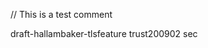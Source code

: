 ﻿// This is a test comment

<ietf std id>draft-hallambaker-tlsfeature
<ipr>trust200902
<area>sec
<title>X.509v3 TLS Feature Extension
<abbrev>TLS Feature Extension
<version>07
<author>Phillip Hallam-Baker
    <lastname>Hallam-Baker
    <initials>P. M.
    <firstname>Phillip
    <organization>Comodo Group Inc.
    <email>philliph@comodo.com
<keyword>PKI
<keyword>X.509
<keyword>TLS
<keyword>OCSP

#Abstract

The purpose of the TLS Feature extension is to prevent downgrade
attacks that are not otherwise prevented by the TLS protocol.         In
particular, the TLS Feature extension may be used to mandate support
for revocation checking features in the TLS protocol such as OCSP
stapling.  Informing clients that an OCSP status response will always
be stapled permits an immediate failure in the case that the response
is not stapled.  This in turn prevents a denial of service attack
that might otherwise be possible.

#Definitions

<include=Requirements.md />

##TLS Feature

   In order to avoid the confusion that would occur in attempting to
   describe an X.509 extension describing the use of TLS extensions, in
   this document the term 'extension' is reserved to refer to X.509v3
   extensions and the term 'feature' is used to refer to a TLS
   extension.

#Purpose

   The purpose of the TLS Feature extension is to prevent downgrade
   attacks that are not otherwise prevented by the TLS protocol.

   Since the TLS protocol itself provides strong protection against most
   forms of downgrade attack including downgrade attacks against cipher
   suite choices offered and client credentials, the TLS Feature is only
   relevant to the validation of TLS protocol credentials.  In
   particular to the revocation status of the server credentials
   presented.

   At the time of writing, the only TLS feature extensions that are
   relevant to the revocation status of credentials are the Certificate
   Status Request extension (status_request) and the Multiple
   Certificate Status Extension (status_request_v2).  These extensions
   are used to support in-band exchange of OCSP tokens, otherwise known
   as OCSP stapling.  These extensions are described in [!RFC6066] and
   [!RFC6961].

   The OCSP stapling mechanism described in [!RFC6066] permits a TLS
   server to provide evidence of valid certificate status inband.  When
   this information is provided inband, the privacy, performance and
   reliability concerns arising from the need to make a third party
   connection during the TLS handshake are eliminated.  A client cannot
   however draw any conclusion from the absence of inband status
   information unless it knows that the legitimate server would have
   provided it.  The status information might have been omitted because
   the server does not support the extension or because the server is
   witholding the information intentionally, knowing the certificate to
   be invalid.

   The inclusion of a TLS feature extension advertising the
   status_request feature in the server end entity certificate permits a
   client to fail immediately if the certificate status information is
   not provided by the server.  The need to query the OCSP responder is
   eliminated entirely.  This improves client efficiency and more
   importantly prevents a denial of service attack against the client by
   either blocking the OCSP response or mounting a denial of service
   attack against the OCSP responder.

   Since the TLS Feature extension is an option, it is not likely that
   an attacker attempting to obtain a certificate through fraud will
   choose to have a certificate issued with this extension.  Such risks
   are more approrpriately addressed by mechanisms such as Certification
   Authority Authorization DNS records RFC 6844 [!RFC6844] that are
   designed to prevent or mitigate mis-issue.  Nevertheless a
   Certification Authority MAY consider the presence or absence of a
   required TLS feature as one factor in determining the level of
   additional scruitiny a request should be subject to.

   A server offering an end entity certificate with a TLS feature
   extension MUST satisfy a client request for the specified feature
   unless this would be redundant as described below.  Otherwise clients
   MAY refuse connection.  It is important therefore that a
   Certification Authority only issue certificates that specify features
   that match the configuration of the server and that the server is
   capable of verifying that its configuration is compatible with the
   feature declaration of the certificates it offers.  Ideally, the TLS
   feature declaration would be specified by the certificate request
   generator as part of the certificate issue process.

   This document describes the use of the TLS feature in PKIX end entity
   and certificate signing certificate and a mechanism that MAY be used
   to describe support for the specified features in-band for the most
   commonly used certificate registration protocol.

#Syntax

   The TLS Feature extension has the following format:

~~~
tls-feature OBJECT IDENTIFIER ::=  { id-pe  24 }

Features ::= SEQUENCE OF INTEGER
~~~

   The TLS Feature Extension SHOULD NOT be marked critical.  RFC 5280
   [!RFC5280] requires that implementations that do not understand
   critical extensions MUST reject the certificate.  Marking the TLS
   Feature Extension critical breaks backward compatibility and is not
   recommended unless this is the desired behavior.

##TLS Feature

   The object member Features is a sequence of TLS extension identifiers
   (features, in this specification's terminology).  If these features
   are requested by the client in its ClientHello message, then they
   MUST be present in the server's ServerHello.

   This specification does not require a TLS client to offer or support
   any TLS feature regardless of whether it is specified in the server
   certificate's TLS Feature extension or not.  In particular a client
   MAY request and a server MAY support any TLS extension regardless of
   whether it is specified in a TLS Feature extension or not.

   If a TLS Feature extension specifies a TLS feature, a server offering
   the certificate MUST support the extension specified and MUST comply
   with any specific requirements specified for that feature in this
   document or in the document that specifies the TLS feature.

##Use

###Certificate Signing Request

   If the certificate issue mechanism makes use of the PKCS#10
   Certificate Signing Request (CSR) [!RFC2986], the CSR MAY specify a
   TLS Feature extension as a CSR attribute.  A server or server
   administration tool should only generate key signing requests that it
   knows can be supported by the server for which the certificate is
   intended.

###Certificate Signing Certificate

   When present in a Certificate Signing Certificate (i.e., CA
   certificate with the key usage extension value set to keyCertSign),
   the TLS Feature extension specifies a constraint on valid certificate
   chains.  Specifically, a certificate that is signed by a Certificate
   Signing Certificate that contains a TLS Feature extension MUST
   contain a TLS Feature extension which MUST offer the same set or a
   superset of the features advertised in the signing certificate.

   While relying parites (i.e., clients) MAY reject certificates that do
   not comply with this requirement, the use of TLS Feature extension in
   Certificate Signing Certificates is primarily intended for use by
   parties seeking to evaluate the performance of certificate issuers
   and MAY be ignored by clients.

###End Entity Certificate

   When specified in a server end entity Certificate (i.e. a certificate
   that specifies the id-kp-server EKU), the TLS Feature extension
   specifies criteria that a server MUST meet to be compliant with the
   feature declaration.

   In the case that a client determines that the server configuration is
   inconsistent with the specified feature declaration it MAY reject the
   TLS configuration.

   In the case that a client determines that the server configuration is
   inconsistent with a feature declaration specifying support for the
   TLS status_request extension it SHOULD reject the TLS configuration.

##Processing

###Certification Authority

   A CA SHOULD NOT issue certs with a TLS Feature extension unless there
   is an affirmative statement to the effect that the end entity intends
   to support the specified features.  For example the use of a Feature
   extension in the CSR or through an out of band communication.

###Server

   A TLS server certificate containing a TLS Feature extension MAY be
   used with any TLS server that supports the specified features.  It is
   not necessary for the server to provide support for the TLS Feature
   extension itself.  Such support is nevertheless desirable as it can
   reduce the risk of administrative error.

   A server SHOULD verify that its configuration is compatible with the
   TLS Feature extension expressed in a certificate it presents.  A
   server MAY override local configuration options if necessary to
   ensure consistency but SHOULD inform the administrator whenever such
   an inconsitency is discovered.

   A server SHOULD support generation of the Feature extension in CSRs
   if key generation is supported.

###Client

   A client MUST treat a certificate with a TLS Feature extension if the
   features offered by the server do not contain all features present in
   both the client's ClientHello message and the TLS Feature extension.

   In the case that use of TLS with a valid certificate is mandated by
   explicit security policy, application protocol specification or other
   means, the client MUST refuse the connection.

   If the use of TLS with a valid certificate is optional, a client MAY
   accept the connection but MUST NOT treat the certificate as valid.

#Acknowledgements

   This proposal incorporates text and other contributions from
   participants in the IETF and CA-Browser forum.  In particular, Robin
   Alden, Richard Barnes, Viktor Dukhovni, Stephen Farrell, Gervase
   Markham, Yoav Nir, Tom Ritter, Jeremy Rowley, Stefan Santesson, Ryan
   Sleevi, Brian Smith, Rob Stradling and Sean Turner

#Security Considerations

##Alternative Certificates and Certificate Issuers

   Use of the TLS Feature extension to mandate support for a particular
   form of revocation checking is optional.  This control can provide
   protection in the case that a certificate with a TLS Feature is
   compromised after issue but not in the case that the attacker obtains
   an unmarked certificate from an issuer through fraud.

   The TLS Feature extension is a post-issue security control.  Such
   risks can only be addressed by security controls that take effect
   before issue.

##Denial of Service

   A certificate Issuer could issue a certificate that intentionally
   specified a feature statement that they knew the server could not
   support.

   The risks of such refusal would appear to be negligible since a
   Certification Authority could equally refuse to issue the
   certificate.

* Test bullet
  * Do bullets work?

I don't know!

1. how about numbered?
2. Should have two lots of numbered

Does this fix the stack issue?


==Cipher Suite Downgrade Attack

   The TLS Feature extension does not provide protection against a
   cipher suite downgrade attack.  This is left to the existing controls
   in the TLS protocol itself.

=IANA Considerations

   On approval, IANA shall add in the SMI Security for PKIX Certificate
   Extension (1.3.6.1.5.5.7.1) registry the following entry:

~~~
Decimal  Description                     References
-------  ------------------------------  ---------------------
24       id-pe-tlsfeature                {this RFC}
~~~



